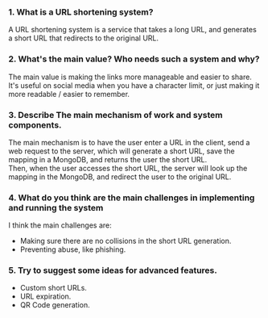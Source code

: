 ### 1. What is a URL shortening system?  
A URL shortening system is a service that takes a long URL, and generates a short URL that redirects to the original URL.

### 2. What's the main value? Who needs such a system and why?
The main value is making the links more manageable and easier to share.  
It's useful on social media when you have a character limit, or just making it more readable / easier to remember.

### 3. Describe The main mechanism of work and system components.
The main mechanism is to have the user enter a URL in the client, send a web request to the server, which will generate a short URL, save the mapping in a MongoDB, and returns the user the short URL.  
Then, when the user accesses the short URL, the server will look up the mapping in the MongoDB, and redirect the user to the original URL.

### 4. What do you think are the main challenges in implementing and running the system
I think the main challenges are:
* Making sure there are no collisions in the short URL generation.
* Preventing abuse, like phishing.

### 5. Try to suggest some ideas for advanced features.
* Custom short URLs.
* URL expiration.
* QR Code generation.
